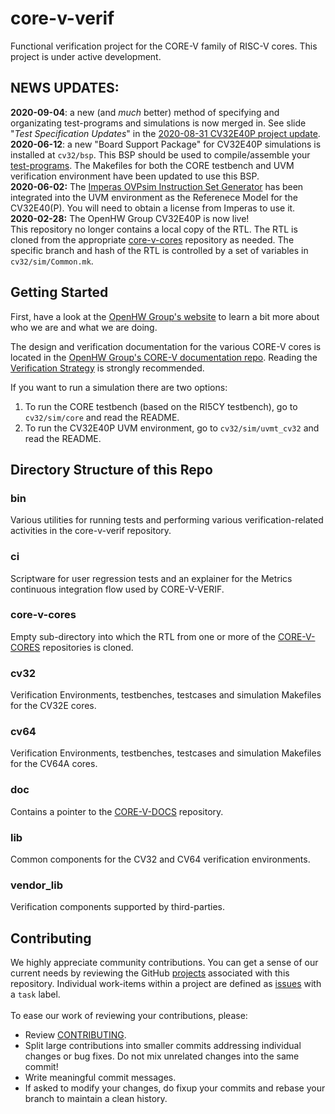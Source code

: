 # core-v-verif
Functional verification project for the CORE-V family of RISC-V cores. This project is under active development.

## NEWS UPDATES:
**2020-09-04**: a new (and _much_ better) method of specifying and organizating test-programs and simulations is now merged in.  See slide "_Test Specification Updates_" in the [2020-08-31 CV32E40P project update](https://github.com/openhwgroup/core-v-docs/blob/master/verif/MeetingPresentations/20200831-CV32E40P-ProjectScheduleUpdate.pptx).
<br>
**2020-06-12**: a new "Board Support Package" for CV32E40P simulations is installed at `cv32/bsp`.  This BSP should be used to compile/assemble your [test-programs](https://core-v-docs-verif-strat.readthedocs.io/en/latest/test_program_environment.html).  The Makefiles for both the CORE testbench and UVM verification environment have been updated to use this BSP.
<br>
**2020-06-02:** The [Imperas OVPsim Instruction Set Generator](http://www.ovpworld.org/) has been integrated into the UVM environment as the Referenece Model for the CV32E40(P).  You will need to obtain a license from Imperas to use it.
<br>
**2020-02-28:** The OpenHW Group CV32E40P is now live!<br>This repository no longer contains a local copy of the RTL.  The RTL is cloned from the appropriate [core-v-cores](https://github.com/openhwgroup/core-v-cores) repository as needed.  The specific branch and hash of the RTL is controlled by a set of variables in `cv32/sim/Common.mk`.

## Getting Started
First, have a look at the [OpenHW Group's website](https://www.openhwgroup.org) to learn a bit more about who we are and what we are doing.  

The design and verification documentation for the various CORE-V cores is located in the [OpenHW Group's CORE-V documentation repo](https://github.com/openhwgroup/core-v-docs).  Reading the [Verification Strategy](https://core-v-docs-verif-strat.readthedocs.io/en/latest/) is strongly recommended.

If you want to run a simulation there are two options:
1. To run the CORE testbench (based on the RI5CY testbench), go to `cv32/sim/core` and read the README.
2. To run the CV32E40P UVM environment, go to `cv32/sim/uvmt_cv32` and read the README.

## Directory Structure of this Repo
### bin
Various utilities for running tests and performing various verification-related activities in the core-v-verif repository.

### ci
Scriptware for user regression tests and an explainer for the Metrics continuous integration flow used by CORE-V-VERIF.

### core-v-cores
Empty sub-directory into which the RTL from one or more of the [CORE-V-CORES](https://github.com/openhwgroup/core-v-cores) repositories is cloned.

### cv32
Verification Environments, testbenches, testcases and simulation Makefiles for the CV32E cores.

### cv64
Verification Environments, testbenches, testcases and simulation Makefiles for the CV64A cores.

### doc
Contains a pointer to the [CORE-V-DOCS](https://github.com/openhwgroup/core-v-docs) repository.

### lib
Common components for the CV32 and CV64 verification environments.

### vendor_lib
Verification components supported by third-parties.

## Contributing
We highly appreciate community contributions. You can get a sense of our current needs by reviewing the GitHub
[projects](https://github.com/openhwgroup/core-v-verif/projects) associated with this repository.   Individual work-items
within a project are defined as [issues](https://github.com/openhwgroup/core-v-verif/issues) with a `task` label.
<br><br>To ease our work of reviewing your contributions, please:

* Review [CONTRIBUTING](https://github.com/openhwgroup/core-v-verif/blob/master/CONTRIBUTING.md).
* Split large contributions into smaller commits addressing individual changes or bug fixes. Do not mix unrelated changes
into the same commit!
* Write meaningful commit messages.
* If asked to modify your changes, do fixup your commits and rebase your branch to maintain a clean history.
